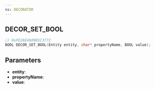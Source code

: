 ```yaml
---
ns: DECORATOR
---
```

## DECOR_SET_BOOL

```c
// 0xFE26E4609B1C3772
BOOL DECOR_SET_BOOL(Entity entity, char* propertyName, BOOL value);
```

## Parameters
* **entity**:
* **propertyName**:
* **value**:
